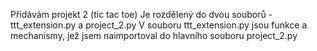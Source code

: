 Přidávám projekt 2 (tic tac toe)
Je rozdělený do dvou souborů - ttt_extension.py a project_2.py
 V souboru ttt_extension.py jsou funkce a mechanismy, jež jsem naimportoval do hlavního souboru project_2.py
